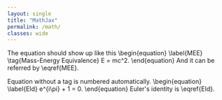 ```yaml
---
layout: single
title: "MathJax"
permalink: /math/ 
classes: wide
---
```

The equation should show up like this
\begin{equation} \label{MEE} \tag{Mass-Energy Equivalence}
    E = mc^2.
\end{equation} 
And it can be referred by \eqref{MEE}.

Equation without a tag is numbered automatically.
\begin{equation} \label{EId}
    e^{i\pi} + 1 = 0.
\end{equation}
Euler's identity is \eqref{EId}.

